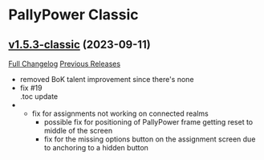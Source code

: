# PallyPower Classic

## [v1.5.3-classic](https://github.com/AznamirWoW/PallyPower/tree/v1.5.3-classic) (2023-09-11)
[Full Changelog](https://github.com/AznamirWoW/PallyPower/compare/v1.5.2-classic...v1.5.3-classic) [Previous Releases](https://github.com/AznamirWoW/PallyPower/releases)

- removed BoK talent improvement since there's none  
- fix #19  
    .toc update  
- - fix for assignments not working on connected realms  
    - possible fix for positioning of PallyPower frame getting reset to middle of the screen  
    - fix for the missing options button on the assignment screen due to anchoring to a hidden button  
